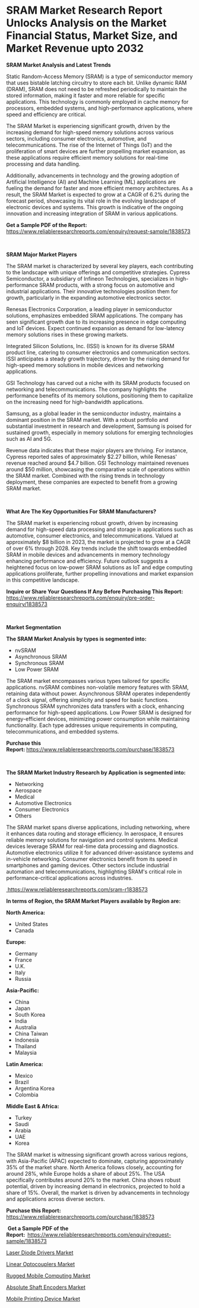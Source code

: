 <p><h1>SRAM Market Research Report Unlocks Analysis on the Market Financial Status, Market Size, and Market Revenue upto 2032</h1></p><p><strong>SRAM Market Analysis and Latest Trends</strong></p>
<p><p>Static Random-Access Memory (SRAM) is a type of semiconductor memory that uses bistable latching circuitry to store each bit. Unlike dynamic RAM (DRAM), SRAM does not need to be refreshed periodically to maintain the stored information, making it faster and more reliable for specific applications. This technology is commonly employed in cache memory for processors, embedded systems, and high-performance applications, where speed and efficiency are critical.</p><p>The SRAM Market is experiencing significant growth, driven by the increasing demand for high-speed memory solutions across various sectors, including consumer electronics, automotive, and telecommunications. The rise of the Internet of Things (IoT) and the proliferation of smart devices are further propelling market expansion, as these applications require efficient memory solutions for real-time processing and data handling.</p><p>Additionally, advancements in technology and the growing adoption of Artificial Intelligence (AI) and Machine Learning (ML) applications are fueling the demand for faster and more efficient memory architectures. As a result, the SRAM Market is expected to grow at a CAGR of 6.2% during the forecast period, showcasing its vital role in the evolving landscape of electronic devices and systems. This growth is indicative of the ongoing innovation and increasing integration of SRAM in various applications.</p></p>
<p><strong>Get a Sample PDF of the Report:&nbsp;</strong> <a href="https://www.reliableresearchreports.com/enquiry/request-sample/1838573?utm_campaign=9&utm_medium=2&utm_source=Github&utm_content=ia&utm_term=06042025&utm_id=sram">https://www.reliableresearchreports.com/enquiry/request-sample/1838573</a></p>
<p>&nbsp;</p>
<p><strong>SRAM Major Market Players</strong></p>
<p><p>The SRAM market is characterized by several key players, each contributing to the landscape with unique offerings and competitive strategies. Cypress Semiconductor, a subsidiary of Infineon Technologies, specializes in high-performance SRAM products, with a strong focus on automotive and industrial applications. Their innovative technologies position them for growth, particularly in the expanding automotive electronics sector.</p><p>Renesas Electronics Corporation, a leading player in semiconductor solutions, emphasizes embedded SRAM applications. The company has seen significant growth due to its increasing presence in edge computing and IoT devices. Expect continued expansion as demand for low-latency memory solutions rises in these growing markets.</p><p>Integrated Silicon Solutions, Inc. (ISSI) is known for its diverse SRAM product line, catering to consumer electronics and communication sectors. ISSI anticipates a steady growth trajectory, driven by the rising demand for high-speed memory solutions in mobile devices and networking applications.</p><p>GSI Technology has carved out a niche with its SRAM products focused on networking and telecommunications. The company highlights the performance benefits of its memory solutions, positioning them to capitalize on the increasing need for high-bandwidth applications.</p><p>Samsung, as a global leader in the semiconductor industry, maintains a dominant position in the SRAM market. With a robust portfolio and substantial investment in research and development, Samsung is poised for sustained growth, especially in memory solutions for emerging technologies such as AI and 5G.</p><p>Revenue data indicates that these major players are thriving. For instance, Cypress reported sales of approximately $2.27 billion, while Renesas' revenue reached around $4.7 billion. GSI Technology maintained revenues around $50 million, showcasing the comparative scale of operations within the SRAM market. Combined with the rising trends in technology deployment, these companies are expected to benefit from a growing SRAM market.</p></p>
<p>&nbsp;</p>
<p><strong>What Are The Key Opportunities For SRAM Manufacturers?</strong></p>
<p><p>The SRAM market is experiencing robust growth, driven by increasing demand for high-speed data processing and storage in applications such as automotive, consumer electronics, and telecommunications. Valued at approximately $8 billion in 2023, the market is projected to grow at a CAGR of over 6% through 2028. Key trends include the shift towards embedded SRAM in mobile devices and advancements in memory technology enhancing performance and efficiency. Future outlook suggests a heightened focus on low-power SRAM solutions as IoT and edge computing applications proliferate, further propelling innovations and market expansion in this competitive landscape.</p></p>
<p><strong>Inquire or Share Your Questions If Any Before Purchasing This Report:</strong> <a href="https://www.reliableresearchreports.com/enquiry/pre-order-enquiry/1838573?utm_campaign=9&utm_medium=2&utm_source=Github&utm_content=ia&utm_term=06042025&utm_id=sram">https://www.reliableresearchreports.com/enquiry/pre-order-enquiry/1838573</a></p>
<p>&nbsp;</p>
<p><strong>Market Segmentation</strong></p>
<p><strong>The SRAM Market Analysis by types is segmented into:</strong></p>
<p><ul><li>nvSRAM</li><li>Asynchronous SRAM</li><li>Synchronous SRAM</li><li>Low Power SRAM</li></ul></p>
<p><p>The SRAM market encompasses various types tailored for specific applications. nvSRAM combines non-volatile memory features with SRAM, retaining data without power. Asynchronous SRAM operates independently of a clock signal, offering simplicity and speed for basic functions. Synchronous SRAM synchronizes data transfers with a clock, enhancing performance for high-speed applications. Low Power SRAM is designed for energy-efficient devices, minimizing power consumption while maintaining functionality. Each type addresses unique requirements in computing, telecommunications, and embedded systems.</p></p>
<p><strong>Purchase this Report:&nbsp;</strong><a href="https://www.reliableresearchreports.com/purchase/1838573?utm_campaign=9&utm_medium=2&utm_source=Github&utm_content=ia&utm_term=06042025&utm_id=sram">https://www.reliableresearchreports.com/purchase/1838573</a></p>
<p>&nbsp;</p>
<p><strong>The SRAM Market Industry Research by Application is segmented into:</strong></p>
<p><ul><li>Networking</li><li>Aerospace</li><li>Medical</li><li>Automotive Electronics</li><li>Consumer Electronics</li><li>Others</li></ul></p>
<p><p>The SRAM market spans diverse applications, including networking, where it enhances data routing and storage efficiency. In aerospace, it ensures reliable memory solutions for navigation and control systems. Medical devices leverage SRAM for real-time data processing and diagnostics. Automotive electronics utilize it for advanced driver-assistance systems and in-vehicle networking. Consumer electronics benefit from its speed in smartphones and gaming devices. Other sectors include industrial automation and telecommunications, highlighting SRAM's critical role in performance-critical applications across industries.</p></p>
<p><a href="https://www.reliableresearchreports.com/sram-r1838573?utm_campaign=9&utm_medium=2&utm_source=Github&utm_content=ia&utm_term=06042025&utm_id=sram">&nbsp;https://www.reliableresearchreports.com/sram-r1838573</a></p>
<p><strong>In terms of Region, the SRAM Market Players available by Region are:</strong></p>
<p>
    <p> <strong> North America: </strong>
        <ul>
            <li>United States</li>
            <li>Canada</li>
        </ul>
        </p> 
    <p> <strong> Europe: </strong>
        <ul>
            <li>Germany</li>
            <li>France</li>
            <li>U.K.</li>
            <li>Italy</li>
            <li>Russia</li>
        </ul>
        </p> 
    <p> <strong> Asia-Pacific: </strong>
        <ul>
            <li>China</li>
            <li>Japan</li>
            <li>South Korea</li>
            <li>India</li>
            <li>Australia</li>
            <li>China Taiwan</li>
            <li>Indonesia</li>
            <li>Thailand</li>
            <li>Malaysia</li>
        </ul>
        </p> 
    <p> <strong> Latin America: </strong>
        <ul>
            <li>Mexico</li>
            <li>Brazil</li>
            <li>Argentina Korea</li>
            <li>Colombia</li>
        </ul>
        </p> 
    <p> <strong> Middle East & Africa: </strong>
        <ul>
            <li>Turkey</li>
            <li>Saudi</li>
            <li>Arabia</li>
            <li>UAE</li>
            <li>Korea</li>
        </ul>
    </p>
    </p>
<p><p>The SRAM market is witnessing significant growth across various regions, with Asia-Pacific (APAC) expected to dominate, capturing approximately 35% of the market share. North America follows closely, accounting for around 28%, while Europe holds a share of about 25%. The USA specifically contributes around 20% to the market. China shows robust potential, driven by increasing demand in electronics, projected to hold a share of 15%. Overall, the market is driven by advancements in technology and applications across diverse sectors.</p></p>
<p><strong>Purchase this Report: </strong><a href="https://www.reliableresearchreports.com/purchase/1838573?utm_campaign=9&utm_medium=2&utm_source=Github&utm_content=ia&utm_term=06042025&utm_id=sram">https://www.reliableresearchreports.com/purchase/1838573</a></p>
<p>&nbsp;<strong>Get a Sample PDF of the Report:&nbsp;&nbsp;</strong><a href="https://www.reliableresearchreports.com/enquiry/request-sample/1838573?utm_campaign=9&utm_medium=2&utm_source=Github&utm_content=ia&utm_term=06042025&utm_id=sram">https://www.reliableresearchreports.com/enquiry/request-sample/1838573</a></p>
<p><strong></strong></p>
<p><p><a href="https://github.com/shpirttangim48/Market-Research-Report-List-1/blob/main/laser-diode-drivers-market.md?utm_campaign=9&utm_medium=2&utm_source=Github&utm_content=ia&utm_term=06042025&utm_id=sram">Laser Diode Drivers Market</a></p><p><a href="https://github.com/gakpasulgun/Market-Research-Report-List-1/blob/main/linear-optocouplers-market.md?utm_campaign=9&utm_medium=2&utm_source=Github&utm_content=ia&utm_term=06042025&utm_id=sram">Linear Optocouplers Market</a></p><p><a href="https://github.com/kitkaeberz5z/Market-Research-Report-List-1/blob/main/rugged-mobile-computing-market.md?utm_campaign=9&utm_medium=2&utm_source=Github&utm_content=ia&utm_term=06042025&utm_id=sram">Rugged Mobile Computing Market</a></p><p><a href="https://github.com/snelldimkeod/Market-Research-Report-List-1/blob/main/absolute-shaft-encoders-market.md?utm_campaign=9&utm_medium=2&utm_source=Github&utm_content=ia&utm_term=06042025&utm_id=sram">Absolute Shaft Encoders Market</a></p><p><a href="https://github.com/lugnabirue/Market-Research-Report-List-1/blob/main/mobile-printing-device-market.md?utm_campaign=9&utm_medium=2&utm_source=Github&utm_content=ia&utm_term=06042025&utm_id=sram">Mobile Printing Device Market</a></p></p>